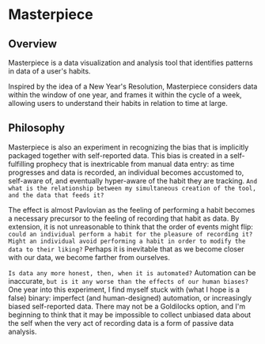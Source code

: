 # Masterpiece

## Overview
Masterpiece is a data visualization and analysis tool that identifies patterns in data of a user's habits.

Inspired by the idea of a New Year's Resolution, Masterpiece considers data within the window of one year, and frames it within the cycle of a week, allowing users to understand their habits in relation to time at large.

## Philosophy

Masterpiece is also an experiment in recognizing the bias that is implicitly packaged together with self-reported data. This bias is created in a self-fulfilling prophecy that is inextricable from manual data entry: as time progresses and data is recorded, an individual becomes accustomed to, self-aware of, and eventually hyper-aware of the habit they are tracking. `And what is the relationship between my simultaneous creation of the tool, and the data that feeds it?`

The effect is almost Pavlovian as the feeling of performing a habit becomes a necessary precursor to the feeling of recording that habit as data. By extension, it is not unreasonable to think that the order of events might flip: `could an individual perform a habit for the pleasure of recording it?` `Might an individual avoid performing a habit in order to modify the data to their liking?` Perhaps it is inevitable that as we become closer with our data, we become farther from ourselves.

`Is data any more honest, then, when it is automated?` Automation can be inaccurate, `but is it any worse than the effects of our human biases?` One year into this experiment, I find myself stuck with (what I hope is a false) binary: imperfect (and human-designed) automation, or increasingly biased self-reported data. There may not be a Goldilocks option, and I'm beginning to think that it may be impossible to collect unbiased data about the self when the very act of recording data is a form of passive data analysis.
